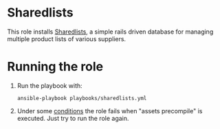 Sharedlists
===========

This role installs [Sharedlists](https://github.com/kidhab/sharedlists), a simple rails driven database for managing multiple product lists of various suppliers.

# Running the role

1. Run the playbook with:
    ```Shell
    ansible-playbook playbooks/sharedlists.yml
    ```
2. Under some [conditions](https://github.com/rails/webpacker/issues/531) the role fails when "assets precompile" is executed. Just try to run the role again.
